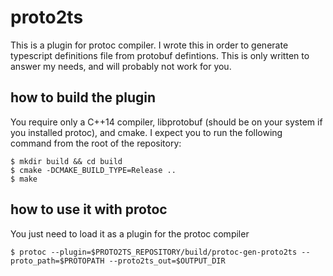 proto2ts
========

This is a plugin for protoc compiler.
I wrote this in order to generate typescript definitions file from protobuf defintions.
This is only written to answer my needs, and will probably not work for you.

## how to build the plugin

You require only a C++14 compiler, libprotobuf (should be on your system if you installed protoc), and cmake.
I expect you to run the following command from the root of the repository:

```Shell
$ mkdir build && cd build
$ cmake -DCMAKE_BUILD_TYPE=Release .. 
$ make
```

## how to use it with protoc

You just need to load it as a plugin for the protoc compiler

```Shell
$ protoc --plugin=$PROTO2TS_REPOSITORY/build/protoc-gen-proto2ts --proto_path=$PROTOPATH --proto2ts_out=$OUTPUT_DIR
```
